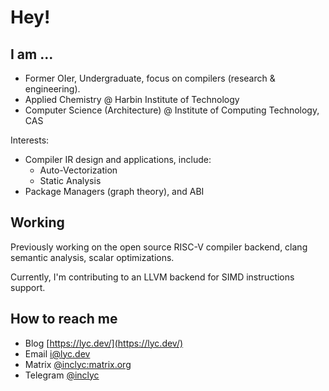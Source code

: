 # Hey!

## I am ...

- Former OIer, Undergraduate, focus on compilers (research & engineering).
- Applied Chemistry @ Harbin Institute of Technology
- Computer Science (Architecture) @ Institute of Computing Technology, CAS

Interests:

- Compiler IR design and applications, include:
  - Auto-Vectorization
  - Static Analysis
- Package Managers (graph theory), and ABI

## Working

Previously working on the open source RISC-V compiler backend, clang semantic analysis, scalar optimizations. 

Currently, I'm contributing to an LLVM backend for SIMD instructions support.

## How to reach me

- Blog [https://lyc.dev/](https://lyc.dev/)
- Email [i@lyc.dev](mailto:i@lyc.dev)
- Matrix [@inclyc:matrix.org](https://matrix.to/#/@inclyc:matrix.org)
- Telegram [@inclyc](https://t.me/inclyc)
